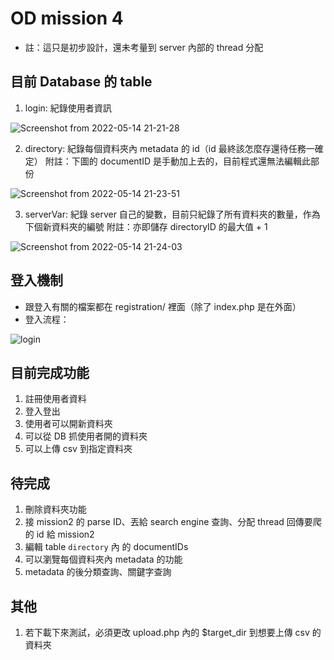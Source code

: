 # OD mission 4
- 註：這只是初步設計，還未考量到 server 內部的 thread 分配

## 目前 Database 的 table
1. login: 紀錄使用者資訊

![Screenshot from 2022-05-14 21-21-28](https://user-images.githubusercontent.com/34702573/168427711-51f48786-4093-4a0a-9f93-85a65e4d3259.png)

2. directory: 紀錄每個資料夾內 metadata 的 id（id 最終該怎麼存還待任務一確定）
附註：下圖的 documentID 是手動加上去的，目前程式還無法編輯此部份

![Screenshot from 2022-05-14 21-23-51](https://user-images.githubusercontent.com/34702573/168427714-38f8249f-4155-4235-9d30-b0c370597f79.png)

3. serverVar: 紀錄 server 自己的變數，目前只紀錄了所有資料夾的數量，作為下個新資料夾的編號
附註：亦即儲存 directoryID 的最大值 + 1

![Screenshot from 2022-05-14 21-24-03](https://user-images.githubusercontent.com/34702573/168427716-75cae918-c932-4b48-9f88-3fd6221d347b.png)

## 登入機制
- 跟登入有關的檔案都在 registration/ 裡面（除了 index.php 是在外面）
- 登入流程：

![login](https://user-images.githubusercontent.com/34702573/168427490-101a314c-4a0e-4230-a60e-4f5108f04543.png)

## 目前完成功能
1. 註冊使用者資料
2. 登入登出
3. 使用者可以開新資料夾
4. 可以從 DB 抓使用者開的資料夾
5. 可以上傳 csv 到指定資料夾

## 待完成
1. 刪除資料夾功能
2. 接 mission2 的 parse ID、丟給 search engine 查詢、分配 thread 回傳要爬的 id 給 mission2
3. 編輯 table `directory` 內 的 documentIDs
4. 可以瀏覽每個資料夾內 metadata 的功能
5. metadata 的後分類查詢、關鍵字查詢

## 其他
1. 若下載下來測試，必須更改 upload.php 內的 $target_dir 到想要上傳 csv 的資料夾
